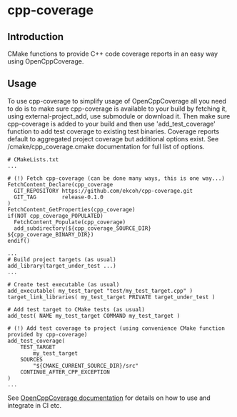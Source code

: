 # cpp-coverage

## Introduction
CMake functions to provide C++ code coverage reports in an easy way using OpenCppCoverage.

## Usage

To use cpp-coverage to simplify usage of OpenCppCoverage all you need to do is to make
sure cpp-coverage is available to your build by fetching it, using external-project_add,
use submodule or download it. Then make sure cpp-coverage is added to your build and then
use 'add_test_coverage' function to add test coverage to existing test binaries.
Coverage reports default to aggregated project coverage but additional options exist.
See /cmake/cpp_coverage.cmake documentation for full list of options.

```
# CMakeLists.txt
...

# (!) Fetch cpp-coverage (can be done many ways, this is one way...)
FetchContent_Declare(cpp_coverage
  GIT_REPOSITORY https://github.com/ekcoh/cpp-coverage.git
  GIT_TAG        release-0.1.0
)
FetchContent_GetProperties(cpp_coverage)
if(NOT cpp_coverage_POPULATED)
  FetchContent_Populate(cpp_coverage)
  add_subdirectory(${cpp_coverage_SOURCE_DIR} ${cpp_coverage_BINARY_DIR})
endif()

...
# Build project targets (as usual)
add_library(target_under_test ...)
...

# Create test executable (as usual)
add_executable( my_test_target "test/my_test_target.cpp" )
target_link_libraries( my_test_target PRIVATE target_under_test )

# Add test target to CMake tests (as usual)
add_test( NAME my_test_target COMMAND my_test_target )

# (!) Add test coverage to project (using convenience CMake function provided by cpp-coverage)
add_test_coverage(
    TEST_TARGET 
        my_test_target 
    SOURCES
        "${CMAKE_CURRENT_SOURCE_DIR}/src" 
    CONTINUE_AFTER_CPP_EXCEPTION
)
...
```

See [OpenCppCoverage documentation](https://github.com/OpenCppCoverage/OpenCppCoverage/wiki) 
for details on how to use and integrate in CI etc.

